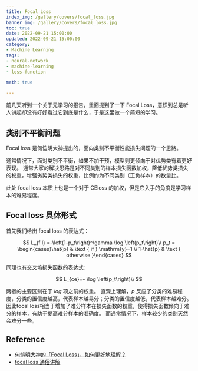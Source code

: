```yaml
---
title: Focal Loss
index_img: /gallery/covers/focal_loss.jpg
banner_img: /gallery/covers/focal_loss.jpg
toc: true
date: 2022-09-21 15:00:00
updated: 2022-09-21 15:00:00
category:
- Machine Learning
tags:
- neural-network
- machine-learning
- loss-function

math: true

---
```

<!-- omit in toc -->

前几天听到一个关于元学习的报告，里面提到了一下 Focal Loss，意识到总是听人讲起却没有好好看过它到底是什么，于是这里做一个简短的学习。

<!-- more -->

## 类别不平衡问题

Focal loss 是何恺明大神提出的，面向类别不平衡性能损失问题的一个思路。

通常情况下，面对类别不平衡，如果不加干预，模型则更倾向于对优势类有着更好表现。
通常大家的解决思路是对不同类别的样本损失函数加权，降低优势类损失的权重，增强劣势类损失的权重，比例约为不同类别（正负样本）的数量比。

此处 focal loss 本质上也是一个对于 CEloss 的加权，但是它入手的角度是学习样本的难易程度。

## Focal loss 具体形式

首先我们给出 focal loss 的表达式：

$$
L_{f l} =-\left(1-p_t\right)^\gamma \log \left(p_t\right)\\
p_t = \begin{cases}\hat{p} & \text { if } \mathrm{y}=1 \\ 1-\hat{p} & \text { otherwise }\end{cases}
$$

同理也有交叉墒损失函数的表达式:

$$
L_{ce}=- \log \left(p_t\right)\\
$$

两者的主要区别在于 $log$ 项之前的权重。
直观上理解，$p$ 反应了分类的难易程度，分类的置信度越高，代表样本越易分；分类的置信度越低，代表样本越难分。
因此focal loss相当于增加了难分样本在损失函数的权重，使得损失函数倾向于难分的样本，有助于提高难分样本的准确度。
而通常情况下，样本较少的类别天然会难分一些。




## Reference

- [何恺明大神的「Focal Loss」，如何更好地理解？](https://zhuanlan.zhihu.com/p/32423092)
- [focal loss 通俗讲解](https://zhuanlan.zhihu.com/p/266023273)